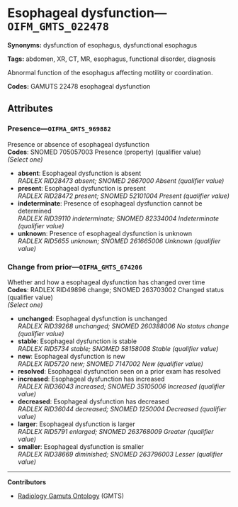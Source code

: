 # Esophageal dysfunction—`OIFM_GMTS_022478`

**Synonyms:** dysfunction of esophagus, dysfunctional esophagus

**Tags:** abdomen, XR, CT, MR, esophagus, functional disorder, diagnosis

Abnormal function of the esophagus affecting motility or coordination.

**Codes:** GAMUTS 22478 esophageal dysfunction

## Attributes

### Presence—`OIFMA_GMTS_969882`

Presence or absence of esophageal dysfunction  
**Codes**: SNOMED 705057003 Presence (property) (qualifier value)  
*(Select one)*

- **absent**: Esophageal dysfunction is absent  
_RADLEX RID28473 absent; SNOMED 2667000 Absent (qualifier value)_
- **present**: Esophageal dysfunction is present  
_RADLEX RID28472 present; SNOMED 52101004 Present (qualifier value)_
- **indeterminate**: Presence of esophageal dysfunction cannot be determined  
_RADLEX RID39110 indeterminate; SNOMED 82334004 Indeterminate (qualifier value)_
- **unknown**: Presence of esophageal dysfunction is unknown  
_RADLEX RID5655 unknown; SNOMED 261665006 Unknown (qualifier value)_

### Change from prior—`OIFMA_GMTS_674206`

Whether and how a esophageal dysfunction has changed over time  
**Codes**: RADLEX RID49896 change; SNOMED 263703002 Changed status (qualifier value)  
*(Select one)*

- **unchanged**: Esophageal dysfunction is unchanged  
_RADLEX RID39268 unchanged; SNOMED 260388006 No status change (qualifier value)_
- **stable**: Esophageal dysfunction is stable  
_RADLEX RID5734 stable; SNOMED 58158008 Stable (qualifier value)_
- **new**: Esophageal dysfunction is new  
_RADLEX RID5720 new; SNOMED 7147002 New (qualifier value)_
- **resolved**: Esophageal dysfunction seen on a prior exam has resolved  
- **increased**: Esophageal dysfunction has increased  
_RADLEX RID36043 increased; SNOMED 35105006 Increased (qualifier value)_
- **decreased**: Esophageal dysfunction has decreased  
_RADLEX RID36044 decreased; SNOMED 1250004 Decreased (qualifier value)_
- **larger**: Esophageal dysfunction is larger  
_RADLEX RID5791 enlarged; SNOMED 263768009 Greater (qualifier value)_
- **smaller**: Esophageal dysfunction is smaller  
_RADLEX RID38669 diminished; SNOMED 263796003 Lesser (qualifier value)_

---

**Contributors**

- [Radiology Gamuts Ontology](https://gamuts.net/) (GMTS)